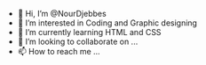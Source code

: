 - 👋 Hi, I’m @NourDjebbes
- 👀 I’m interested in Coding and Graphic designing
- 🌱 I’m currently learning HTML and CSS
- 💞️ I’m looking to collaborate on ...
- 📫 How to reach me ...

<!---
NourDjebbes/NourDjebbes is a ✨ special ✨ repository because its `README.md` (this file) appears on your GitHub profile.
You can click the Preview link to take a look at your changes.
--->
